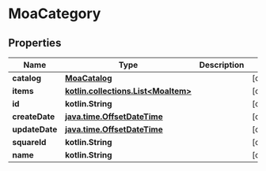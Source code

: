 
# MoaCategory

## Properties
Name | Type | Description | Notes
------------ | ------------- | ------------- | -------------
**catalog** | [**MoaCatalog**](MoaCatalog.md) |  |  [optional]
**items** | [**kotlin.collections.List&lt;MoaItem&gt;**](MoaItem.md) |  |  [optional]
**id** | **kotlin.String** |  |  [optional]
**createDate** | [**java.time.OffsetDateTime**](java.time.OffsetDateTime.md) |  |  [optional]
**updateDate** | [**java.time.OffsetDateTime**](java.time.OffsetDateTime.md) |  |  [optional]
**squareId** | **kotlin.String** |  |  [optional]
**name** | **kotlin.String** |  |  [optional]



